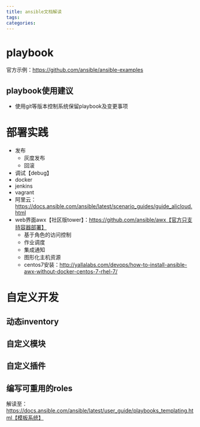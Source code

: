 ```yaml
---
title: ansible文档解读
tags:
categories:
---
```

# playbook
官方示例：https://github.com/ansible/ansible-examples

## playbook使用建议
* 使用git等版本控制系统保留playbook及变更事项

# 部署实践
* 发布
    - 灰度发布
    - 回滚
* 调试【debug】
* docker
* jenkins
* vagrant
* 阿里云：<https://docs.ansible.com/ansible/latest/scenario_guides/guide_alicloud.html>
* web界面awx【社区版tower】：https://github.com/ansible/awx【官方只支持容器部署】
    - 基于角色的访问控制
    - 作业调度
    - 集成通知
    - 图形化主机资源
    - centos7安装：http://yallalabs.com/devops/how-to-install-ansible-awx-without-docker-centos-7-rhel-7/

# 自定义开发
## 动态inventory
## 自定义模块
## 自定义插件
## 编写可重用的roles

解读至：https://docs.ansible.com/ansible/latest/user_guide/playbooks_templating.html【模板系统】

